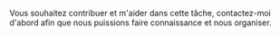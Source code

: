 Vous souhaitez contribuer et m'aider dans cette tâche, contactez-moi d'abord afin que nous puissions faire connaissance et nous organiser.
